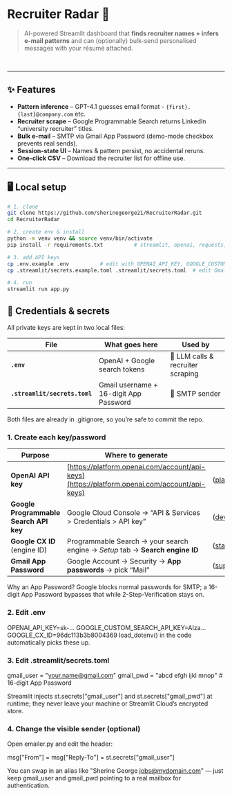# Recruiter Radar 💌

> AI-powered Streamlit dashboard that **finds recruiter names + infers e-mail patterns** and can (optionally) bulk-send personalised messages with your résumé attached.

&nbsp;

---

## ✨ Features
* **Pattern inference** – GPT-4.1 guesses  email format - `{first}.{last}@company.com` etc.  
* **Recruiter scrape** – Google Programmable Search returns LinkedIn “university recruiter” titles.  
* **Bulk e-mail** – SMTP via Gmail App Password (demo-mode checkbox prevents real sends).  
* **Session-state UI** – Names & pattern persist, no accidental reruns.  
* **One-click CSV** – Download the recruiter list for offline use.  

---

## 🖥️ Local setup

```bash
# 1. clone
git clone https://github.com/sherinegeorge21/RecruiterRadar.git
cd RecruiterRadar

# 2. create env & install
python -m venv venv && source venv/bin/activate
pip install -r requirements.txt          # streamlit, openai, requests, python-dotenv, ...

# 3. add API keys
cp .env.example .env          # edit with OPENAI_API_KEY, GOOGLE_CUSTOM_SEARCH_API_KEY
cp .streamlit/secrets.example.toml .streamlit/secrets.toml  # edit Gmail creds

# 4. run
streamlit run app.py
```

## 🔐 Credentials & secrets
All private keys are kept in two local files:

| File                          | What goes here                         | Used by                           |
| ----------------------------- | -------------------------------------- | --------------------------------- |
| **`.env`**                    | OpenAI + Google search tokens          | 🧠 LLM calls & recruiter scraping |
| **`.streamlit/secrets.toml`** | Gmail username + 16-digit App Password | 📧 SMTP sender                    |


Both files are already in .gitignore, so you’re safe to commit the repo.

### 1. Create each key/password

| Purpose                                | Where to generate                                                                            | Docs                         |
| -------------------------------------- | -------------------------------------------------------------------------------------------- | ---------------------------- |
| **OpenAI API key**                     | [https://platform.openai.com/account/api-keys](https://platform.openai.com/account/api-keys) | ([platform.openai.com][1])   |
| **Google Programmable Search API key** | Google Cloud Console → “API & Services > Credentials > API key”                              | ([developers.google.com][2]) |
| **Google CX ID** (engine ID)           | Programmable Search → your search engine → *Setup* tab → **Search engine ID**                | ([stackoverflow.com][3])     |
| **Gmail App Password**                 | Google Account → Security → **App passwords** → pick “Mail”                                  | ([support.google.com][4])    |

[1]: https://platform.openai.com/account/api-keys?utm_source=chatgpt.com "Account API Keys - OpenAI Platform"
[2]: https://developers.google.com/custom-search/v1/introduction?utm_source=chatgpt.com "Custom Search JSON API: Introduction - Google for Developers"
[3]: https://stackoverflow.com/questions/6562125/getting-a-cx-id-for-custom-search-google-api-python?utm_source=chatgpt.com "Getting a cx ID for custom search, Google API - Python"
[4]: https://support.google.com/mail/answer/185833?hl=en&utm_source=chatgpt.com "Sign in with app passwords - Gmail Help"


Why an App Password? Google blocks normal passwords for SMTP; a 16-digit App Password bypasses that while 2-Step-Verification stays on. 


### 2. Edit .env
OPENAI_API_KEY=sk-...
GOOGLE_CUSTOM_SEARCH_API_KEY=AIza...
GOOGLE_CX_ID=96dc113b3b8004369
load_dotenv() in the code automatically picks these up. 

### 3. Edit .streamlit/secrets.toml
gmail_user = "your.name@gmail.com"
gmail_pwd  = "abcd efgh ijkl mnop"  # 16-digit App Password

Streamlit injects st.secrets["gmail_user"] and st.secrets["gmail_pwd"] at runtime; they never leave your machine or Streamlit Cloud’s encrypted store. 

### 4. Change the visible sender (optional)
Open emailer.py and edit the header:

msg["From"] = msg["Reply-To"] = st.secrets["gmail_user"]

You can swap in an alias like "Sherine George <jobs@mydomain.com>" — just keep gmail_user and gmail_pwd pointing to a real mailbox for authentication.

